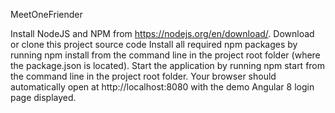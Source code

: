 MeetOneFriender

Install NodeJS and NPM from https://nodejs.org/en/download/.
Download or clone this project source code
Install all required npm packages by running npm install from the command line in the project root folder (where the package.json is located).
Start the application by running npm start from the command line in the project root folder.
Your browser should automatically open at http://localhost:8080 with the demo Angular 8 login page displayed.
